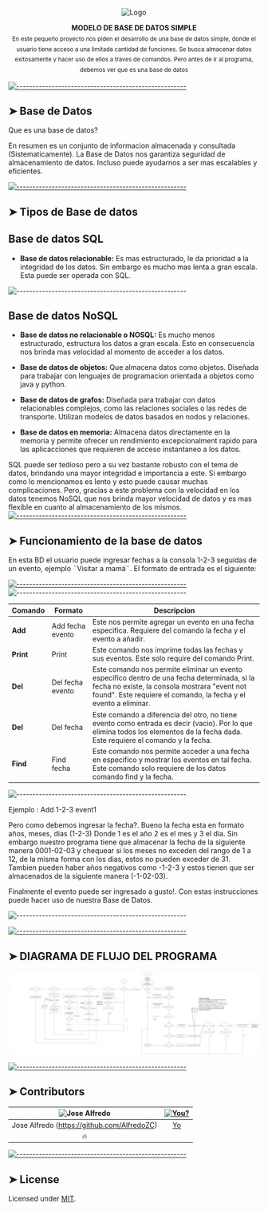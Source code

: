 <!-- ⚠️ This README has been generated from the file(s) "blueprint.md" ⚠️--><p align="center">
    
  <img src="https://raw.githubusercontent.com/andreasbm/readme/master/assets/logo-shadow.png" alt="Logo" width="150" height="150" />
  
  


<p align="center">
  <b>MODELO DE BASE DE DATOS SIMPLE </b></br>
  <sub>En este pequeño proyecto nos piden el desarrollo de una base de datos simple, donde el usuario tiene acceso a una limitada cantidad de funciones. Se busca almacenar datos exitosamente y hacer uso de ellos a traves de comandos. Pero antes de ir al programa, debemos ver que es una base de datos  <sub>

[![-----------------------------------------------------](https://raw.githubusercontent.com/andreasbm/readme/master/assets/lines/colored.png)](#installation)

## ➤  Base de Datos

Que es una base de datos? 

En resumen es un conjunto de informacion almacenada y consultada (Sistematicamente). La Base de Datos nos garantiza seguridad de almacenamiento de datos. Incluso puede ayudarnos a ser mas escalables y eficientes.  


[![-----------------------------------------------------](https://raw.githubusercontent.com/andreasbm/readme/master/assets/lines/colored.png)](#getting-started-quick)

## ➤ Tipos de Base de datos 

## Base de datos SQL

* **Base de datos relacionable:** Es mas estructurado, le da prioridad a la integridad de los datos. Sin embargo es mucho mas lenta a gran escala. Esta puede ser operada con SQL.

![-----------------------------------------------------](https://raw.githubusercontent.com/andreasbm/readme/master/assets/lines/dark.png)

## Base de datos NoSQL

* **Base de datos no relacionable o NOSQL:** Es mucho menos estructurado, estructura los datos a gran escala. Esto en consecuencia nos brinda mas velocidad al momento de acceder a los datos. 

* **Base de datos de objetos:** Que almacena datos como objetos. Diseñada para trabajar con lenguajes de programacion orientada a objetos como java y python. 


* **Base de datos de grafos:** Diseñada para trabajar con datos relacionables complejos, como las relaciones sociales o las redes de transporte. Utilizan modelos de datos basados en nodos y relaciones.

* **Base de datos en memoria:** Almacena datos directamente en la memoria y permite ofrecer un rendimiento excepcionalment rapido para las aplicacciones que requieren de acceso instantaneo a los datos.


SQL puede ser tedioso pero a su vez bastante robusto con el tema de datos, brindando una mayor integridad e importancia a este. Si embargo como lo mencionamos es lento y esto puede causar muchas complicaciones. Pero, gracias a este problema con la velocidad en los datos tenemos NoSQL que nos brinda mayor velocidad de datos y es mas flexible en cuanto al almacenamiento de los mismos.  
[![-----------------------------------------------------](https://raw.githubusercontent.com/andreasbm/readme/master/assets/lines/colored.png)](#getting-started-slower)

## ➤ Funcionamiento de la base de datos


En esta BD el usuario puede ingresar fechas a la consola 1-2-3 seguidas de un evento, ejemplo ¨Visitar a mamá¨. El formato de entrada es el siguiente:    


[![-----------------------------------------------------](https://raw.githubusercontent.com/andreasbm/readme/master/assets/lines/colored.png)](#advanced)
![-----------------------------------------------------](https://raw.githubusercontent.com/andreasbm/readme/master/assets/lines/dark.png)




| Comando  | Formato             | Descripcion                           |
|------------|-------------------|--------------------------------------|
| **Add**   |Add fecha evento | Este nos permite agregar un evento en una fecha especifica. Requiere del comando la fecha y el evento a añadir.
| **Print** | Print       | Este comando nos imprime todas las fechas y sus eventos. Este solo require del comando Print. |
|**Del**| Del fecha evento            | Este comando nos permite eliminar un evento especifico dentro de una fecha determinada, si la fecha no existe, la consola mostrara "event not found". Este requiere el comando, la fecha y el evento a eliminar.  |
|**Del**| Del fecha                | Este comando a diferencia del otro, no tiene evento como entrada es decir (vacio). Por lo que elimina todos los elementos de la fecha dada. Este requiere el comando y la fecha.  |
|**Find**| Find fecha               |Este comando nos permite acceder a una fecha en especifico y mostrar los eventos en tal fecha. Este comando solo requiere de los datos comando find y la fecha. |

![-----------------------------------------------------](https://raw.githubusercontent.com/andreasbm/readme/master/assets/lines/dark.png)

Ejemplo : Add 1-2-3 event1


Pero como debemos ingresar la fecha?. Bueno la fecha esta en formato años, meses, dias (1-2-3) Donde 1 es el año 2 es el mes y 3 el dia. Sin embargo nuestro programa tiene que almacenar la fecha de la siguiente manera 0001-02-03 y chequear si los meses no exceden del rango de 1 a 12, de la misma forma con los dias, estos no pueden exceder de 31. Tambien pueden haber años negativos como -1-2-3 y estos tienen que ser almacenados de la siguiente manera (-1-02-03).
  
Finalmente el evento puede ser ingresado a gusto!. Con estas instrucciones puede hacer uso de nuestra Base de Datos.

![-----------------------------------------------------](https://raw.githubusercontent.com/andreasbm/readme/master/assets/lines/dark.png)


[![-----------------------------------------------------](https://raw.githubusercontent.com/andreasbm/readme/master/assets/lines/colored.png)](#contributors)
## ➤ DIAGRAMA DE FLUJO DEL PROGRAMA

![Base de datos diagrama](Documentation/Diagrama%20de%20flujo%20.drawio.png)

[![-----------------------------------------------------](https://raw.githubusercontent.com/andreasbm/readme/master/assets/lines/colored.png)](#contributors)

## ➤ Contributors
	

| <img alt="Jose Alfredo" src="foto.png " width="100">| [<img alt="You?" src="https://joeschmoe.io/api/v1/random" width="100">](https://github.com/andreasbm/readme/blob/master/CONTRIBUTING.md) |
|:--------------------------------------------------:|:--------------------------------------------------:|
| Jose Alfredo (https://github.com/AlfredoZC) | [Yo](https://github.com/andreasbm/readme/blob/master/CONTRIBUTING.md) |
| 🔥                                               |                                                  |


[![-----------------------------------------------------](https://raw.githubusercontent.com/andreasbm/readme/master/assets/lines/colored.png)](#license)

## ➤ License
	
Licensed under [MIT](https://opensource.org/licenses/MIT).
